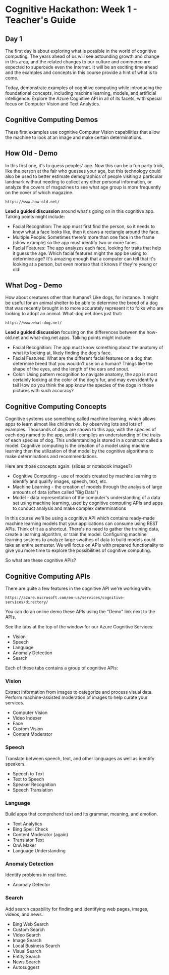 # Cognitive Hackathon: Week 1 - Teacher's Guide
## Day 1

The first day is about exploring what is possible in the world of cognitive computing. The years ahead of us will see astounding growth and change in this area, and the related changes to our culture and commerce are expected to supercede even the Internet. It will be an exciting time ahead and the examples and concepts in this course provide a hint of what is to come. 

Today, demonstrate examples of cognitive computing while introducing the foundational concepts, including machine learning, models, and artificial intelligence. Explore the Azure Cognitive API in all of its facets, with special focus on Computer Vision and Text Analytics.


## Cognitive Computing Demos

These first examples use cognitive Computer Vision capabilities that allow the machine to look at an image and make certain determinations. 

## How Old - Demo

In this first one, it's to guess peoples' age. Now this can be a fun party trick, like the person at the fair who guesses your age, but this technology could also be used to better estimate demographics of people visiting a particular landmark without needing to collect any other personal information, or analyze the covers of magazines to see what age group is more frequently on the cover of which magazine.

    https://www.how-old.net/

**Lead a guided discussion** around what's going on in this cognitive app. 
Talking points might include:
- Facial Recognition: The app must first find the person, so it needs to know what a face looks like, then it draws a rectangle around the face. 
- Multiple People: Sometimes there's more than one face in the frame (show example) so the app must identify two or more faces. 
- Facial Features: The app analyzes each face, looking for traits that help it guess the age. Which facial features might the app be using to determine age?
It's amazing enough that a computer can tell that it's looking at a person, but even moreso that it knows if they're young or old!

## What Dog - Demo

How about creatures other than humans? Like dogs, for instance. It might be useful for an animal shelter to be able to determine the breed of a dog that was recently brought in to more accurately represent it to folks who are looking to adopt an animal.  What-dog.net does just that:

    https://www.what-dog.net/

**Lead a guided discussion** focusing on the differences between the how-old.net and what-dog.net apps.
Talking points might include:
- Facial Recognition: The app must know something about the anatomy of what its looking at, likely finding the dog's face.
- Facial Features: What are the different facial features on a dog that determine breed that you wouldn't use on a human? Things like the shape of the eyes, and the length of the ears and snout. 
- Color: Using pattern recognition to navigate anatomy, the app is  most certainly looking at the color of the dog's fur, and may even identify a tail 
How do you think the app know the species of the dogs in those pictures with such accuracy?

## Cognitive Computing Concepts

Cognitive systems use something called machine learning, which allows apps to learn almost like children do, by observing lots and lots of examples. Thousands of dogs are shown to this app, with the species of each dog named to the app, until it compiles an understanding of the traits of each species of dog.  This understanding is stored in a construct called a model.  Cognitive computing is the creation of a model using machine learning then the utilization of that model by the cognitive algorithms to make determinations and recommendations.

Here are those concepts again: (slides or notebook images?)

* Cognitive Computing - use of models created by machine learning to identify and qualify images, speech, text, etc. 
* Machine Learning - the creation of models through the analysis of large amounts of data (often called "Big Data")
* Model - data representation of the computer's understanding of a data set using machine learning, used by cognitive computing APIs and apps to conduct analysis and make complex determinations

In this course we'll be using a cognitive API which contains ready-made machine learning models that your applications can consume using REST APIs. Think of it as a shortcut. There's no need to gather the training data, create a learning algorithm, or train the model. Configuring machine learning systems to analyze large swathes of data to build models could take an entire semester. We will focus on APIs with prepared functionality to give you more time to explore the possibilities of cognitive computing.

So what are these cognitive APIs?

## Cognitive Computing APIs

There are quite a few features in the cognitive API we're working with:

    https://azure.microsoft.com/en-us/services/cognitive-services/directory/

You can do an online demo these APIs using the "Demo" link next to the APIs.

See the tabs at the top of the window for our Azure Cognitive Services:

* Vision
* Speech
* Language
* Anomaly Detection
* Search

Each of these tabs contains a group of cognitive APIs:

### Vision
Extract information from images to categorize and process visual data. Perform machine-assisted moderation of images to help curate your services.
* Computer Vision
* Video Indexer
* Face 
* Custom Vision
* Content Moderator

### Speech
Translate between speech, text, and other languages as well as identify speakers.
* Speech to Text
* Text to Speech
* Speaker Recognition
* Speech Translation

### Language
Build apps that comprehend text and its grammar, meaning, and emotion.
* Text Analytics
* Bing Spell Check
* Content Moderator (again)
* Translator Text
* QnA Maker
* Language Understanding

### Anomaly Detection
Identify problems in real time.
* Anomaly Detector

### Search
Add search capability for finding and identifying web pages, images, videos, and news.
* Bing Web Search
* Custom Search
* Video Search
* Image Search
* Local Business Search
* Visual Search
* Entity Search
* News Search
* Autosuggest